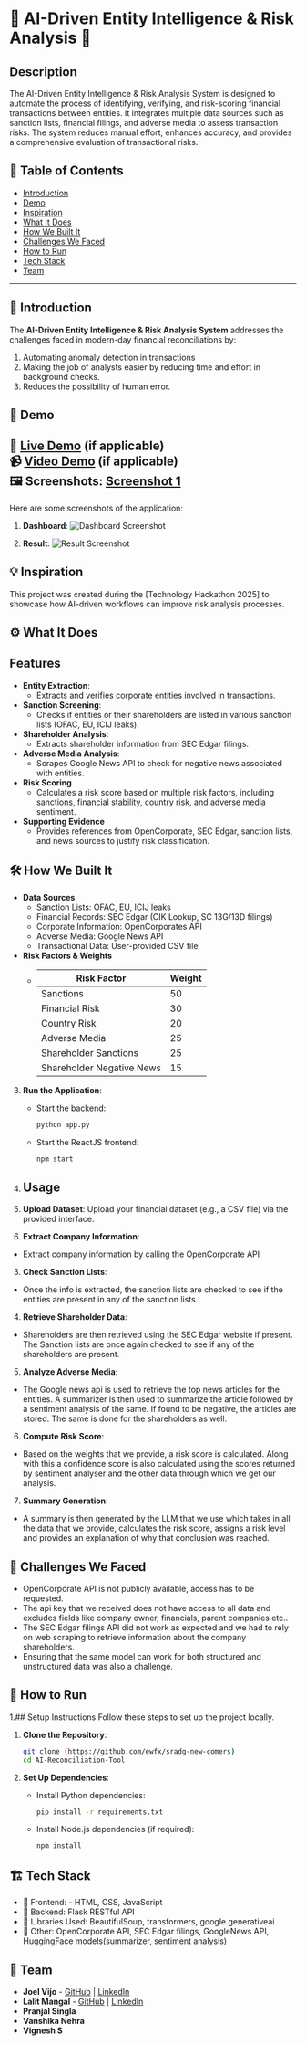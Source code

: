 # 🚀 AI-Driven Entity Intelligence & Risk Analysis 🌟

## Description
The AI-Driven Entity Intelligence & Risk Analysis System is designed to automate the process of identifying, verifying, and risk-scoring financial transactions between entities. It integrates multiple data sources such as sanction lists, financial filings, and adverse media to assess transaction risks. The system reduces manual effort, enhances accuracy, and provides a comprehensive evaluation of transactional risks.

## 📌 Table of Contents
- [Introduction](#introduction)
- [Demo](#demo)
- [Inspiration](#inspiration)
- [What It Does](#what-it-does)
- [How We Built It](#how-we-built-it)
- [Challenges We Faced](#challenges-we-faced)
- [How to Run](#how-to-run)
- [Tech Stack](#tech-stack)
- [Team](#team)

---

## 🎯 Introduction
The **AI-Driven Entity Intelligence & Risk Analysis System** addresses the challenges faced in modern-day financial reconciliations by:
1. Automating anomaly detection in transactions
2. Making the job of analysts easier by reducing time and effort in background checks.
3. Reduces the possibility of human error.

## 🎥 Demo
🔗 [Live Demo](#) (if applicable)  
📹 [Video Demo](#) (if applicable)  
🖼️ Screenshots:
[Screenshot 1](link-to-image)
---
Here are some screenshots of the application:

1. **Dashboard**:
   ![Dashboard Screenshot](images/home.jpg)

2. **Result**:
   ![Result Screenshot](images/result.jpg)

## 💡 Inspiration
This project was created during the [Technology Hackathon 2025] to showcase how AI-driven workflows can improve risk analysis processes.

## ⚙️ What It Does

## Features
- **Entity Extraction**:
   - Extracts and verifies corporate entities involved in transactions.
- **Sanction Screening**:
   - Checks if entities or their shareholders are listed in various sanction lists (OFAC, EU, ICIJ leaks).
- **Shareholder Analysis**:
   - Extracts shareholder information from SEC Edgar filings.
- **Adverse Media Analysis**:
   - Scrapes Google News API to check for negative news associated with entities.
- **Risk Scoring**
   - Calculates a risk score based on multiple risk factors, including sanctions, financial stability, country risk, and adverse media sentiment.
- **Supporting Evidence**
   - Provides references from OpenCorporate, SEC Edgar, sanction lists, and news sources to justify risk classification.

## 🛠️ How We Built It
- **Data Sources**
   - Sanction Lists: OFAC, EU, ICIJ leaks
   - Financial Records: SEC Edgar (CIK Lookup, SC 13G/13D filings)
   - Corporate Information: OpenCorporates API
   - Adverse Media: Google News API
   - Transactional Data: User-provided CSV file
- **Risk Factors & Weights**
   - | Risk Factor               | Weight |
     |---------------------------|--------|
     | Sanctions                 | 50     |
     | Financial Risk            | 30     |
     | Country Risk              | 20     |
     | Adverse Media             | 25     |
     | Shareholder Sanctions     | 25     |
     | Shareholder Negative News | 15     |

3. **Run the Application**:
   - Start the backend:
     ```bash
     python app.py
     ```
   - Start the ReactJS frontend:
     ```bash
     npm start
     ```

4. ## Usage
 1. **Upload Dataset**:
   Upload your financial dataset (e.g., a CSV file) via the provided interface.
   
 2. **Extract Company Information**:
   - Extract company information by calling the OpenCorporate API
   
 3. **Check Sanction Lists**:
   - Once the info is extracted, the sanction lists are checked to see if the entities are present in any of the sanction lists.

 4. **Retrieve Shareholder Data**:
   - Shareholders are then retrieved using the SEC Edgar website if present. The Sanction lists are once again checked to see if any of the shareholders are present.

 5. **Analyze Adverse Media**:
   - The Google news api is used to retrieve the top news articles for the entities. A summarizer is then used to summarize the article followed by a sentiment analysis of the same. If found to be negative, the articles are stored. The same is done for the shareholders as well.

 6. **Compute Risk Score**:
   - Based on the weights that we provide, a risk score is calculated. Along with this a confidence score is also calculated using the scores returned by sentiment analyser and the other data through which we get our analysis.

 7. **Summary Generation**:
   - A summary is then generated by the LLM that we use which takes in all the data that we provide, calculates the risk score, assigns a risk level and provides an explanation of why that conclusion was reached.


## 🚧 Challenges We Faced
   - OpenCorporate API is not publicly available, access has to be requested.
   - The api key that we received does not have access to all data and excludes fields like company owner, financials, parent companies etc..
   - The SEC Edgar filings API did not work as expected and we had to rely on web scraping to retrieve information about the company shareholders.
   - Ensuring that the same model can work for both structured and unstructured data was also a challenge.

## 🏃 How to Run
1.## Setup Instructions
Follow these steps to set up the project locally.

1. **Clone the Repository**:
   ```bash
   git clone (https://github.com/ewfx/sradg-new-comers)
   cd AI-Reconciliation-Tool
   ```

2. **Set Up Dependencies**:
   - Install Python dependencies:
     ```bash
     pip install -r requirements.txt
     ```
   - Install Node.js dependencies (if required):
     ```bash
     npm install
     ```

## 🏗️ Tech Stack
- 🔹 Frontend: - HTML, CSS, JavaScript
- 🔹 Backend:  Flask RESTful API
- 🔹 Libraries Used: BeautifulSoup, transformers, google.generativeai
- 🔹 Other: OpenCorporate API, SEC Edgar filings, GoogleNews API, HuggingFace models(summarizer, sentiment analysis)

## 👥 Team
- **Joel Vijo** - [GitHub](#) | [LinkedIn](#)
- **Lalit Mangal** - [GitHub](#) | [LinkedIn](#)
- **Pranjal Singla** 
- **Vanshika Nehra**
- **Vignesh S**
